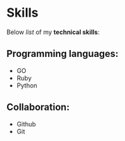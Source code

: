 # Skills

Below _list_ of my **technical skills**:

## Programming languages:
- GO
- Ruby
- Python

## Collaboration:
- Github
- Git
